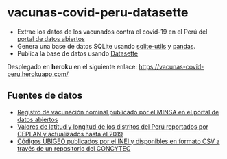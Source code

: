 # vacunas-covid-peru-datasette


- Extrae los datos de los vacunados contra el covid-19 en el Perú del [portal de datos abiertos](https://www.datosabiertos.gob.pe/dataset/vacunaci%C3%B3n-contra-covid-19-ministerio-de-salud-minsa)
- Genera una base de datos SQLite usando [sqlite-utils](https://sqlite-utils.datasette.io) y [pandas](https://pandas.pydata.org/).
- Publica la base de datos usando [Datasette](https://datasette.io)


Desplegado en **heroku** en el siguiente enlace: https://vacunas-covid-peru.herokuapp.com/

## Fuentes de datos

- [Registro de vacunación nominal publicado por el MINSA en el portal de datos abiertos](https://www.datosabiertos.gob.pe/dataset/vacunaci%C3%B3n-contra-covid-19-ministerio-de-salud-minsa)
- [Valores de latitud y longitud de los distritos del Perú reportados por CEPLAN y actualizados hasta el 2019](https://www.ceplan.gob.pe/download/224516/)
- [Códigos UBIGEO publicados por el INEI y disponibles en formato CSV a través de un repositorio del CONCYTEC](https://github.com/CONCYTEC/ubigeo-peru)